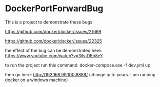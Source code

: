# DockerPortForwardBug
This is a project to demonstrate these bugs:

https://github.com/docker/docker/issues/21699

https://github.com/docker/docker/issues/22325

the effect of the bug can be demonstrated here: 
https://www.youtube.com/watch?v=3iIstDEb8eY

to run the project run this command:
docker-compose.exe -f dev.yml up

then go here:
http://192.168.99.100:8888/
(change ip to yours. I am running docker on a windows machine)

